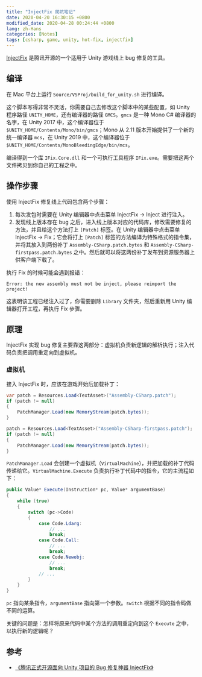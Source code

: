 ```yaml
---
title: "InjectFix 爬坑笔记"
date: 2020-04-20 16:30:15 +0800
modified_date: 2020-04-28 00:24:44 +0800
lang: zh-Hans
categories: [Notes]
tags: [csharp, game, unity, hot-fix, injectfix]
---
```


[InjectFix](https://github.com/Tencent/InjectFix) 是腾讯开源的一个适用于 Unity 游戏线上 bug 修复的工具。

## 编译

在 Mac 平台上运行 `Source/VSProj/build_for_unity.sh` 进行编译。

这个脚本写得非常不灵活，你需要自己去修改这个脚本中的某些配置，如 Unity 程序路径 `UNITY_HOME`，还有编译器的路径 `GMCS`。`gmcs` 是一种 Mono C# 编译器的名字，在 Unity 2017 中，这个编译器位于 `$UNITY_HOME/Contents/Mono/bin/gmcs`；Mono 从 2.11 版本开始提供了一个新的统一编译器 `mcs`，在 Unity 2019 中，这个编译器位于 `$UNITY_HOME/Contents/MonoBleedingEdge/bin/mcs`。

编译得到一个库 `IFix.Core.dll` 和一个可执行工具程序 `IFix.exe`。需要把这两个文件拷贝到你自己的工程之中。

## 操作步骤

使用 InjectFix 修复线上代码包含两个步骤：

1. 每次发包时需要在 Unity 编辑器中点击菜单 InjectFix -> Inject 进行注入。
2. 发现线上版本存在 bug 之后，进入线上版本对应的代码库，修改需要修复的方法，并且给这个方法打上 `[Patch]` 标签。在 Unity 编辑器中点击菜单 InjectFix -> Fix；它会将打上 `[Patch]` 标签的方法编译为特殊格式的指令集，并将其放入到两份补丁 `Assembly-CSharp.patch.bytes` 和 `Assembly-CSharp-firstpass.patch.bytes` 之中。然后就可以将这两份补丁发布到资源服务器上供客户端下载了。

执行 Fix 的时候可能会遇到报错：

    Error: the new assembly must not be inject, please reimport the project!

这表明该工程已经注入过了，你需要删除 `Library` 文件夹，然后重新用 Unity 编辑器打开工程，再执行 Fix 步骤。

## 原理

InjectFix 实现 bug 修复主要靠这两部分：虚拟机负责新逻辑的解析执行；注入代码负责把调用重定向到虚拟机。

### 虚拟机

接入 InjectFix 时，应该在游戏开始后加载补丁：

```c#
var patch = Resources.Load<TextAsset>("Assembly-CSharp.patch");
if (patch != null)
{
    PatchManager.Load(new MemoryStream(patch.bytes));
}

patch = Resources.Load<TextAsset>("Assembly-CSharp-firstpass.patch");
if (patch != null)
{
    PatchManager.Load(new MemoryStream(patch.bytes));
}
```

`PatchManager.Load` 会创建一个虚拟机（`VirtualMachine`），并把加载的补丁代码传递给它。`VirtualMachine.Execute` 负责执行补丁代码中的指令，它的主流程如下：

```c#
public Value* Execute(Instruction* pc, Value* argumentBase)
{
    while (true)
    {
        switch (pc->Code)
        {
            case Code.Ldarg:
                // ...
                break;
            case Code.Call:
                // ...
                break;
            case Code.Newobj:
                // ...
                break;
            // ...
        }
    }
}
```

`pc` 指向某条指令，`argumentBase` 指向第一个参数。`switch` 根据不同的指令码做不同的运算。

关键的问题是：怎样将原来代码中某个方法的调用重定向到这个 `Execute` 之中，以执行新的逻辑呢？

## 参考

- [《腾讯正式开源面向 Unity 项目的 Bug 修复神器 InjectFix》](https://www.oschina.net/news/109803/injectfix-opensource)
